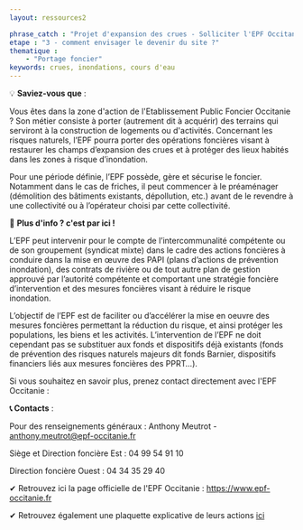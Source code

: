 ```yaml
---
layout: ressources2

phrase_catch : "Projet d'expansion des crues - Solliciter l'EPF Occitanie"
etape : "3 - comment envisager le devenir du site ?"
thematique :
    - "Portage foncier"
keywords: crues, inondations, cours d'eau
---
```

  
💡 **Saviez-vous que** :  
  
Vous êtes dans la zone d'action de l'Etablissement Public Foncier Occitanie ? Son métier consiste à porter (autrement dit à acquérir) des terrains qui serviront à la construction de logements ou d'activités. Concernant les risques naturels, l’EPF pourra porter des opérations foncières visant à restaurer les champs d’expansion des crues et à protéger des lieux habités dans les zones à risque d’inondation.  

Pour une période définie, l’EPF possède, gère et sécurise le foncier. Notamment dans le cas de friches, il peut commencer à le préaménager (démolition des bâtiments existants, dépollution, etc.) avant de le revendre à une collectivité ou à l’opérateur choisi par cette collectivité.

🚀 **Plus d'info ? c'est par ici !**  
  
L’EPF peut intervenir pour le compte de l’intercommunalité compétente ou de son groupement (syndicat mixte) dans le cadre des actions foncières à conduire dans la mise en œuvre des PAPI (plans d’actions de prévention inondation), des contrats de rivière ou de tout autre plan de gestion approuvé par l’autorité compétente et comportant une stratégie foncière d’intervention et des mesures foncières visant à réduire le risque inondation.

L’objectif de l’EPF est de faciliter ou d’accélérer la mise en oeuvre des mesures foncières permettant la réduction du risque, et ainsi protéger les populations, les biens et les activités. L’intervention de l’EPF ne doit cependant pas se substituer aux fonds et dispositifs déjà existants (fonds de prévention des risques naturels majeurs dit fonds Barnier, dispositifs financiers liés aux mesures foncières des PPRT…). 
  
Si vous souhaitez en savoir plus, prenez contact directement avec l'EPF Occitanie : 
  
**📞 Contacts** :   

Pour des renseignements généraux : Anthony Meutrot - anthony.meutrot@epf-occitanie.fr  

Siège et Direction foncière Est :  04 99 54 91 10

Direction foncière Ouest : 04 34 35 29 40  

✔ Retrouvez ici la page officielle de l'EPF Occitanie : <https://www.epf-occitanie.fr>  

✔ Retrouvez également une plaquette explicative de leurs actions [ici](https://www.epf-occitanie.fr/wp-content/uploads/2020/07/Plaquette-EPF.pdf) 
  








